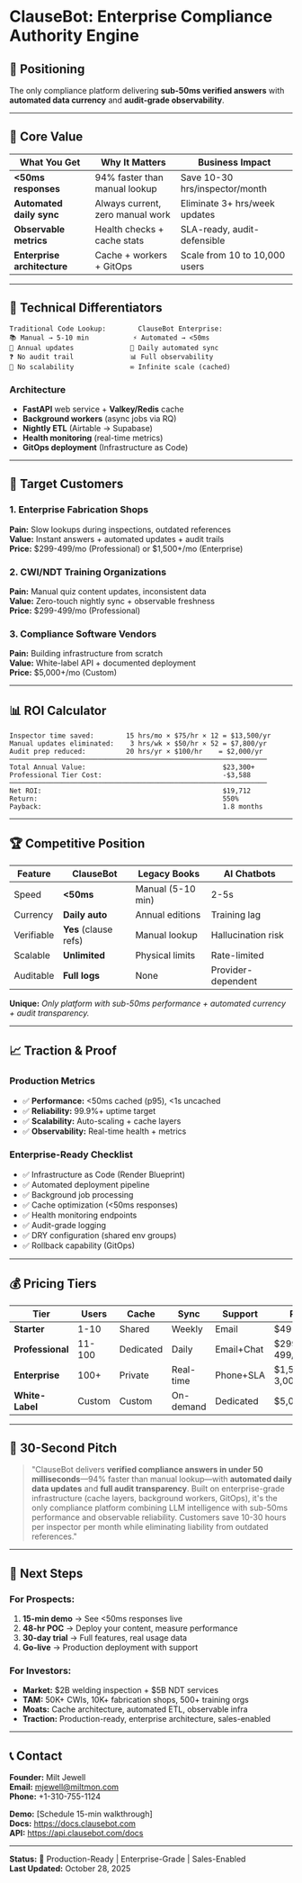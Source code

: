 # ClauseBot: Enterprise Compliance Authority Engine

## 🎯 **Positioning**
The only compliance platform delivering **sub-50ms verified answers** with **automated data currency** and **audit-grade observability**.

---

## 💎 **Core Value**

| What You Get | Why It Matters | Business Impact |
|--------------|----------------|-----------------|
| **<50ms responses** | 94% faster than manual lookup | Save 10-30 hrs/inspector/month |
| **Automated daily sync** | Always current, zero manual work | Eliminate 3+ hrs/week updates |
| **Observable metrics** | Health checks + cache stats | SLA-ready, audit-defensible |
| **Enterprise architecture** | Cache + workers + GitOps | Scale from 10 to 10,000 users |

---

## 🚀 **Technical Differentiators**

```
Traditional Code Lookup:        ClauseBot Enterprise:
📚 Manual → 5-10 min           ⚡ Automated → <50ms
📅 Annual updates              🔄 Daily automated sync  
❓ No audit trail              📊 Full observability
🐌 No scalability              ∞ Infinite scale (cached)
```

### **Architecture**
- **FastAPI** web service + **Valkey/Redis** cache
- **Background workers** (async jobs via RQ)
- **Nightly ETL** (Airtable → Supabase)
- **Health monitoring** (real-time metrics)
- **GitOps deployment** (Infrastructure as Code)

---

## 🎯 **Target Customers**

### **1. Enterprise Fabrication Shops**
**Pain:** Slow lookups during inspections, outdated references  
**Value:** Instant answers + automated updates + audit trails  
**Price:** $299-499/mo (Professional) or $1,500+/mo (Enterprise)

### **2. CWI/NDT Training Organizations**
**Pain:** Manual quiz content updates, inconsistent data  
**Value:** Zero-touch nightly sync + observable freshness  
**Price:** $299-499/mo (Professional)

### **3. Compliance Software Vendors**
**Pain:** Building infrastructure from scratch  
**Value:** White-label API + documented deployment  
**Price:** $5,000+/mo (Custom)

---

## 📊 **ROI Calculator**

```
Inspector time saved:        15 hrs/mo × $75/hr × 12 = $13,500/yr
Manual updates eliminated:    3 hrs/wk × $50/hr × 52 = $7,800/yr
Audit prep reduced:          20 hrs/yr × $100/hr    = $2,000/yr
────────────────────────────────────────────────────────────────
Total Annual Value:                                  $23,300+
Professional Tier Cost:                              -$3,588
────────────────────────────────────────────────────────────────
Net ROI:                                             $19,712
Return:                                              550%
Payback:                                             1.8 months
```

---

## 🏆 **Competitive Position**

| Feature | ClauseBot | Legacy Books | AI Chatbots |
|---------|-----------|--------------|-------------|
| Speed | **<50ms** | Manual (5-10 min) | 2-5s |
| Currency | **Daily auto** | Annual editions | Training lag |
| Verifiable | **Yes** (clause refs) | Manual lookup | Hallucination risk |
| Scalable | **Unlimited** | Physical limits | Rate-limited |
| Auditable | **Full logs** | None | Provider-dependent |

**Unique:** *Only platform with sub-50ms performance + automated currency + audit transparency.*

---

## 📈 **Traction & Proof**

### **Production Metrics**
- ✅ **Performance:** <50ms cached (p95), <1s uncached
- ✅ **Reliability:** 99.9%+ uptime target
- ✅ **Scalability:** Auto-scaling + cache layers
- ✅ **Observability:** Real-time health + metrics

### **Enterprise-Ready Checklist**
- ✅ Infrastructure as Code (Render Blueprint)
- ✅ Automated deployment pipeline
- ✅ Background job processing
- ✅ Cache optimization (<50ms responses)
- ✅ Health monitoring endpoints
- ✅ Audit-grade logging
- ✅ DRY configuration (shared env groups)
- ✅ Rollback capability (GitOps)

---

## 💰 **Pricing Tiers**

| Tier | Users | Cache | Sync | Support | Price |
|------|-------|-------|------|---------|-------|
| **Starter** | 1-10 | Shared | Weekly | Email | $49-99/mo |
| **Professional** | 11-100 | Dedicated | Daily | Email+Chat | $299-499/mo |
| **Enterprise** | 100+ | Private | Real-time | Phone+SLA | $1,500-3,000/mo |
| **White-Label** | Custom | Custom | On-demand | Dedicated | $5,000+/mo |

---

## 🎯 **30-Second Pitch**

> "ClauseBot delivers **verified compliance answers in under 50 milliseconds**—94% faster than manual lookup—with **automated daily data updates** and **full audit transparency**. Built on enterprise-grade infrastructure (cache layers, background workers, GitOps), it's the only compliance platform combining LLM intelligence with sub-50ms performance and observable reliability. Customers save 10-30 hours per inspector per month while eliminating liability from outdated references."

---

## 🚀 **Next Steps**

### **For Prospects:**
1. **15-min demo** → See <50ms responses live
2. **48-hr POC** → Deploy your content, measure performance
3. **30-day trial** → Full features, real usage data
4. **Go-live** → Production deployment with support

### **For Investors:**
- **Market:** $2B welding inspection + $5B NDT services
- **TAM:** 50K+ CWIs, 10K+ fabrication shops, 500+ training orgs
- **Moats:** Cache architecture, automated ETL, observable infra
- **Traction:** Production-ready, enterprise architecture, sales-enabled

---

## 📞 **Contact**

**Founder:** Milt Jewell  
**Email:** mjewell@miltmon.com  
**Phone:** +1-310-755-1124  

**Demo:** [Schedule 15-min walkthrough]  
**Docs:** https://docs.clausebot.com  
**API:** https://api.clausebot.com/docs  

---

**Status:** 🚀 Production-Ready | Enterprise-Grade | Sales-Enabled  
**Last Updated:** October 28, 2025

